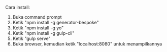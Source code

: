 Cara install:
1. Buka command prompt
2. Ketik "npm install -g generator-bespoke"
3. Ketik "npm install -g yo"
4. Ketik "npm install -g gulp-cli"
5. Ketik "gulp serve"
6. Buka browser, kemudian ketik "localhost:8080" untuk menampilkannya